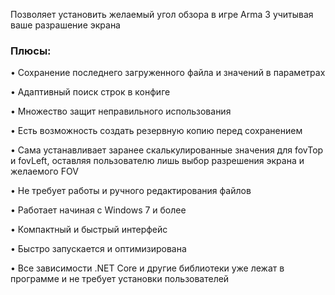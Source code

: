 
Позволяет установить желаемый угол обзора в игре Arma 3 учитывая ваше разрашение экрана

### Плюсы:

• Сохранение последнего загруженного файла и значений в параметрах

• Адаптивный поиск строк в конфиге

• Множество защит неправильного использования

• Есть возможность создать резервную копию перед сохранением

• Сама устанавливает заранее скалькулированные значения для fovTop и fovLeft, оставляя пользователю лишь выбор разрешения экрана и желаемого FOV

• Не требует работы и ручного редактирования файлов

• Работает начиная с Windows 7 и более

• Компактный и быстрый интерфейс

• Быстро запускается и оптимизирована

• Все зависимости .NET Core и другие библиотеки уже лежат в программе и не требует установки пользователей
